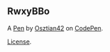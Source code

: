 RwxyBBo
-------


A [Pen](https://codepen.io/osztian42/pen/RwxyBBo) by [Osztian42](https://codepen.io/osztian42) on [CodePen](https://codepen.io).

[License](https://codepen.io/license/pen/RwxyBBo).